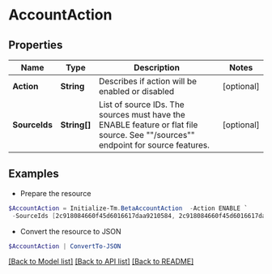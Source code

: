 # AccountAction
## Properties

Name | Type | Description | Notes
------------ | ------------- | ------------- | -------------
**Action** | **String** | Describes if action will be enabled or disabled | [optional] 
**SourceIds** | **String[]** | List of source IDs. The sources must have the ENABLE feature or flat file source. See &quot;&quot;/sources&quot;&quot; endpoint for source features. | [optional] 

## Examples

- Prepare the resource
```powershell
$AccountAction = Initialize-Tm.BetaAccountAction  -Action ENABLE `
 -SourceIds [2c918084660f45d6016617daa9210584, 2c918084660f45d6016617daa9210500]
```

- Convert the resource to JSON
```powershell
$AccountAction | ConvertTo-JSON
```

[[Back to Model list]](../README.md#documentation-for-models) [[Back to API list]](../README.md#documentation-for-api-endpoints) [[Back to README]](../README.md)

